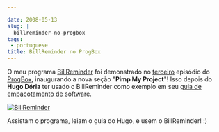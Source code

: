 ```yaml
---

date: 2008-05-13
slug: |
  billreminder-no-progbox
tags:
 - portuguese
title: BillReminder no ProgBox
---
```


O meu programa [BillReminder](http://code.google.com/p/billreminder/)
foi demonstrado no [terceiro](http://www.progbox.co.uk/wordpress/?p=549)
episódio do [ProgBox](http://www.progbox.co.uk/wordpress/), inaugurando
a nova seção "**Pimp My Project**"! Isso depois do **Hugo Dória** ter
usado o BillReminder como exemplo em seu [guia de empacotamento de
software](http://hdoria.archlinux-br.org/blog/2008/05/08/como-criar-pacotes-para-o-arch-linux/).

[![BillReminder](http://farm1.static.flickr.com/155/426001389_b9b08fdfdb_o.png)](http://www.flickr.com/photos/ogmaciel/426001389/)

Assistam o programa, leiam o guia do Hugo, e usem o BillReminder! :)
